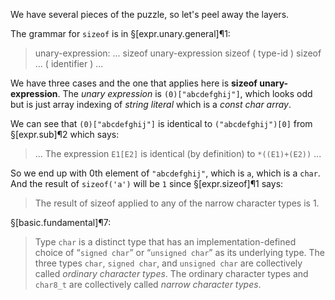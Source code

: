 We have several pieces of the puzzle, so let's peel away the layers.

The grammar for `sizeof` is in §[expr.unary.general]¶1:

> unary-expression:
> ...
> sizeof unary-expression
> sizeof ( type-id )
> sizeof ... ( identifier )
> ...

We have three cases and the one that applies here is **sizeof unary-expression**. The *unary expression* is `(0)["abcdefghij"]`, which looks odd but is just array indexing of *string literal* which is a *const char array*. 

We can see that `(0)["abcdefghij"]` is identical to `("abcdefghij")[0]` from §[expr.sub]¶2 which says:

> ... The expression `E1[E2]` is identical (by definition) to `*((E1)+(E2))` ...

So we end up with 0th element of `"abcdefghij"`, which is `a`, which is a `char`. And the result of `sizeof('a')` will be `1` since §[expr.sizeof]¶1 says:

> The result of sizeof applied to any of the narrow character types is 1.

§[basic.fundamental]¶7:

> Type `char` is a distinct type that has an implementation-defined choice of “`signed char`” or “`unsigned char`” as its underlying type. The three types `char`, `signed char`, and `unsigned char` are collectively called *ordinary character types*. The ordinary character types and `char8_t` are collectively called *narrow character types*.
